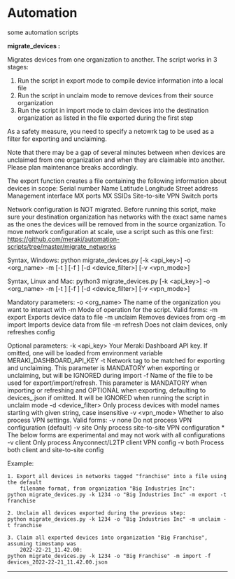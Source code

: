 # Automation
some automation scripts

**migrate_devices :**

Migrates devices from one organization to another. The script works in 3 stages:
1. Run the script in export mode to compile device information into a local file
2. Run the script in unclaim mode to remove devices from their source organization
3. Run the script in import mode to claim devices into the destination organization
    as listed in the file exported during the first step
    
As a safety measure, you need to specify a netowrk tag to be used as a filter for 
exporting and unclaiming.

Note that there may be a gap of several minutes between when devices are unclaimed from one
organization and when they are claimable into another. Please plan maintenance breaks
accordingly.

The export function creates a file containing the following information about devices in scope:
    Serial number
    Name
    Latitude
    Longitude
    Street address
    Management interface
    MX ports
    MX SSIDs
    Site-to-site VPN
    Switch ports
   
Network configuration is NOT migrated. Before running this script, make sure your destination
organization has networks with the exact same names as the ones the devices will be removed
from in the source organization. To move network configuration at scale, use a script such
as this one first:
https://github.com/meraki/automation-scripts/tree/master/migrate_networks

Syntax, Windows:
    python migrate_devices.py [-k <api_key>] -o <org_name> -m <mode> [-t <tag>] [-f <file>]
        [-d <device_filter>] [-v <vpn_mode>]
    
Syntax, Linux and Mac:
    python3 migrate_devices.py [-k <api_key>] -o <org_name> -m <mode> [-t <tag>] [-f <file>]
        [-d <device_filter>] [-v <vpn_mode>]
    
Mandatory parameters:
    -o <org_name>       The name of the organization you want to interact with
    -m <mode>           Mode of operation for the script. Valid forms:
                            -m export           Exports device data to file
                            -m unclaim          Removes devices from org
                            -m import           Imports device data from file
                            -m refresh          Does not claim devices, only refreshes config
    
Optional parameters:
    -k <api_key>        Your Meraki Dashboard API key. If omitted, one will be loaded from
                        environment variable MERAKI_DASHBOARD_API_KEY
    -t <tag>            Network tag to be matched for exporting and unclaiming. This parameter
                        is MANDATORY when exporting or unclaiming, but will be IGNORED during
                        import
    -f <file>           Name of the file to be used for export/import/refresh. This parameter is 
                        MANDATORY when importing or refreshing and OPTIONAL when exporting,
                        defaulting to devices_<timestamp>.json if omitted. It will be IGNORED
                        when running the script in unclaim mode
    -d <device_filter>  Only process devices with model names starting with given string, case
                        insensitive
    -v <vpn_mode>       Whether to also process VPN settings. Valid forms:
                            -v none             Do not process VPN configuration (default)
                            -v site             Only process site-to-site VPN configuration
                        * The below forms are experimental and may not work with all configurations
                            -v client           Only process Anyconnect/L2TP client VPN config
                            -v both             Process both client and site-to-site config
              
Example:

    1. Export all devices in networks tagged "franchise" into a file using the default
        filename format, from organization "Big Industries Inc":
    python migrate_devices.py -k 1234 -o "Big Industries Inc" -m export -t franchise
    
    2. Unclaim all devices exported during the previous step:
    python migrate_devices.py -k 1234 -o "Big Industries Inc" -m unclaim -t franchise
    
    3. Claim all exported devices into organization "Big Franchise", assuming timestamp was
        2022-22-21_11.42.00:
    python migrate_devices.py -k 1234 -o "Big Franchise" -m import -f devices_2022-22-21_11.42.00.json
    
****
